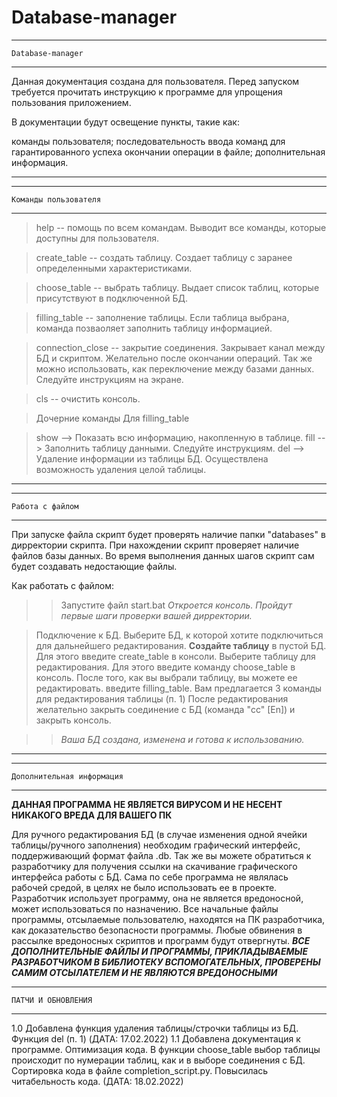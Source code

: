 # Database-manager

----------------------------------------------
	Database-manager
----------------------------------------------


Данная документация создана для пользователя. Перед запуском требуется прочитать инструкцию к программе для 
упрощения пользования приложением. 

В документации будут освещение пункты, такие как: 

 команды пользователя;
 последовательность ввода команд для гарантированного успеха окончании операции в файле;
 дополнительная информация.

----------------------------------------------


----------------------------------------------
	Команды пользователя
----------------------------------------------

> help -- помощь по всем командам. Выводит все команды, которые доступны для пользователя.

> create_table -- создать таблицу. Создает таблицу с заранее определенными характеристиками.

> choose_table -- выбрать таблицу. Выдает список таблиц, которые присутствуют в подключенной БД.

> filling_table -- заполнение таблицы. Если таблица выбрана, команда позваоляет заполнить таблицу информацией.

> connection_close -- закрытие соединения. Закрывает канал между БД и скриптом. Желательно после окончании операций.
			Так же можно использовать, как переключение между базами данных. Следуйте инструкциям на экране.

> cls -- очистить консоль.

> Дочерние команды
  Для filling_table

> show --> Показать всю информацию, накопленную в таблице.
> fill --> Заполнить таблицу данными. Следуйте инструкциям.
> del --> Удаление информации из таблицы БД. Осуществлена возможность удаления целой таблицы.

----------------------------------------------


----------------------------------------------
	Работа с файлом
----------------------------------------------

При запуске файла скрипт будет проверять наличие папки "databases" в дирректории скрипта. 
При нахождении скрипт проверяет наличие файлов базы данных. Во время выполнения данных шагов 
скрипт сам будет создавать недостающие файлы.

Как работать с файлом:

>> Запустите файл start.bat
 _Откроется консоль. Пройдут первые шаги проверки вашей дирректории._

> Подключение к БД. Выберите БД, к которой хотите подключиться для дальнейшего редактирования.
> **Создайте таблицу** в пустой БД. Для этого введите create_table в консоли.
> Выберите таблицу для редактирования. Для этого введите команду choose_table в консоль.
> После того, как вы выбрали таблицу, вы можете ее редактировать. введите filling_table.
> Вам предлагается 3 команды для редактирования таблицы (п. 1)
> После редактирования желательно закрыть соединение с БД (команда "cc" [En]) и закрыть консоль.

>> *Ваша БД создана, изменена и готова к использованию.*

----------------------------------------------


----------------------------------------------
	Дополнительная информация
----------------------------------------------

**ДАННАЯ ПРОГРАММА НЕ ЯВЛЯЕТСЯ ВИРУСОМ И НЕ НЕСЕНТ НИКАКОГО ВРЕДА ДЛЯ ВАШЕГО ПК**

Для ручного редактирования БД (в случае изменения одной ячейки таблицы/ручного заполнения) 
необходим графический интерфейс, поддерживающий формат файла .db. Так же вы можете обратиться
к разработчику для получения ссылки на скачивание графического интерфейса работы с БД. Сама по
себе программа не являлась рабочей средой, в целях не было использовать ее в проекте. Разработчик 
использует программу, она не является вредоносной, может использоваться по назначению. Все
начальные файлы программы, отсылаемые пользователю, находятся на ПК разработчика, как 
доказательство безопасности программы. Любые обвинения в рассылке вредоносных скриптов и
программ будут отвергнуты. 
 ***ВСЕ ДОПОЛНИТЕЛЬНЫЕ ФАЙЛЫ И ПРОГРАММЫ, ПРИКЛАДЫВАЕМЫЕ РАЗРАБОТЧИКОМ В БИБЛИОТЕКУ 
 ВСПОМОГАТЕЛЬНЫХ, ПРОВЕРЕНЫ САМИМ ОТСЫЛАТЕЛЕМ И НЕ ЯВЛЯЮТСЯ ВРЕДОНОСНЫМИ***

----------------------------------------------
	ПАТЧИ И ОБНОВЛЕНИЯ
----------------------------------------------

1.0 Добавлена функция удаления таблицы/строчки таблицы из БД. Функция del (п. 1) (ДАТА: 17.02.2022)
1.1 Добавлена документация к программе. Оптимизация кода. В функции choose_table выбор таблицы
происходит по нумерации таблиц, как и в выборе соединения с БД. Сортировка кода в файле 
completion_script.py. Повысилась читабельность кода. (ДАТА: 18.02.2022)
